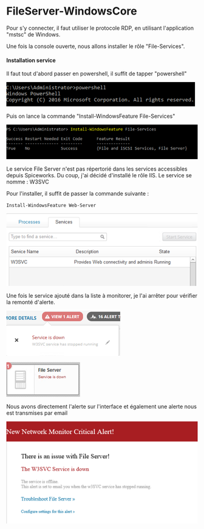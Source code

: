 # FileServer-WindowsCore

Pour s'y connecter, il faut utiliser le protocole RDP, en utilisant l'application "mstsc" de Windows.

Une fois la console ouverte, nous allons installer le rôle "File-Services". 

#### Installation service

Il faut tout d'abord passer en powershell, il suffit de tapper "powershell"

![](.gitbook/assets/image%20%283%29.png)

Puis on lance la commande "Install-WindowsFeature File-Services"

![](.gitbook/assets/image%20%2818%29.png)

Le service File Server n'est pas répertorié dans les services accessibles depuis Spiceworks. Du coup, j'ai décidé d'installé le rôle IIS. Le service se nomme : W3SVC

Pour l'installer, il suffit de passer la commande suivante :

```text
Install-WindowsFeature Web-Server
```

![](.gitbook/assets/image%20%2815%29.png)

Une fois le service ajouté dans la liste à monitorer, je l'ai arrêter pour vérifier la remonté d'alerte.

![](.gitbook/assets/image%20%2819%29.png)

![](.gitbook/assets/image%20%2821%29.png)

Nous avons directement l'alerte sur l'interface et également une alerte nous est transmises par email

![](.gitbook/assets/image%20%2817%29.png)

